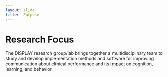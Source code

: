 ```yaml
---
layout: slide
title:  Purpose
---
```

# Research Focus

The DISPLAY research group/lab brings together a multidisciplinary team to study and develop implementation methods and software for improving communication about clinical performance and its impact on cognition, learning, and behavior. 
